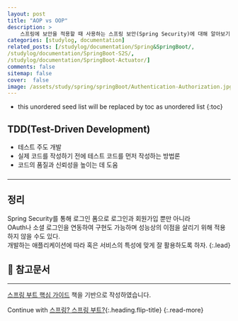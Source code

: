 ```yaml
---
layout: post
title: "AOP vs OOP"
description: >
    스프링에 보안을 적용할 때 사용하는 스프링 보안(Spring Security)에 대해 알아보기.
categories: [studylog, documentation]
related_posts: [/studylog/documentation/Spring&SpringBoot/, 
/studylog/documentation/SpringBoot-S2S/,
/studylog/documentation/SpringBoot-Actuator/]
comments: false
sitemap: false
cover:  false
image: /assets/study/spring/springBoot/Authentication-Authorization.jpg
---
```


* this unordered seed list will be replaced by toc as unordered list 
{:toc}

## TDD(Test-Driven Development)
>

- 테스트 주도 개발
- 실제 코드를 작성하기 전에 테스트 코드를 먼저 작성하는 방법론
- 코드의 품질과 신뢰성을 높이는 데 도움

###
<hr>

## 정리
Spring Security를 통해 로그인 폼으로 로그인과 회원가입 뿐만 아니라<br>
OAuth나 소셜 로그인을 연동하여 구현도 가능하며 성능상의 이점을 살리기 위해 적용하지 않을 수도 있다.<br>
개발하는 애플리케이션에 따라 혹은 서비스의 특성에 맞게 잘 활용하도록 하자.
{:.lead}

## 📄 참고문서
<hr>
<a href="https://www.aladin.co.kr/shop/wproduct.aspx?ItemId=296591989">스프링 부트 핵심 가이드</a> 책을 기반으로 작성하였습니다.

Continue with [스프링? 스프링 부트?](2024-05-21-Spring&SpringBoot.md){:.heading.flip-title}
{:.read-more}